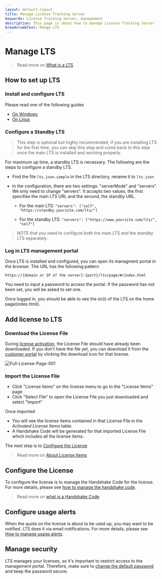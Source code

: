 ```yaml
---
layout: default-layout
title: Manage License Tracking Server
keywords: License Tracking Server, management
description: This page is about how to manage License Tracking Server
breadcrumbText: Mange LTS
---
```


# Manage LTS

> Read more on [What is a LTS]({{site.about}}terms.html#license-tracking-server)

## How to set up LTS

### Install and configure LTS

Please read one of the following guides

* [On Windows]({{site.selfhosting}}ltsonwindows.html)
* [On Linux]({{site.selfhosting}}ltsonlinux.html)

### Configure a Standby LTS

> This step is optional but highly recommended, if you are installing LTS for the first time, you can skip this step and come back to this step once the main LTS is installed and working properly.

For maximum up time, a standby LTS is necessary. The following are the steps to configure a standby LTS.

* Find the file `lts.json.sample` in the LTS directory, rename it to `lts.json`

* In the configuration, there are two settings: "serverMode" and "servers". We only need to change "servers". It accepts two values, the first specifies the main LTS URL and the second, the standby URL.

  + For the main LTS: `"servers": ["self", "https://standby.yoursite.com/lts/"]`

  + For the standby LTS: `"servers": ["https://www.yoursite.com/lts/", "self"]`

> NOTE that you need to configure both the main LTS and the standby LTS separately.

### Log in LTS management portal

Once LTS is installed and configured, you can open its managment portal in the browser. The URL has the following pattern

``` 
https://{domain or IP of the server}:{port}/lts/page/#/index.html
```

You need to input a password to access the portal. If the password has not been set, you will be asked to set one.

Once logged in, you should be able to see the `UUID` of the LTS on the home page(index.html).

## Add license to LTS

### Download the License File

During [license activation]({{site.selfhosting}}index.html#activate-the-license), the License File should have already been downloaded. If you don't have the file yet, you can download it from the [customer portal](https://officecn.dynamsoft.com:808/customer/license/fullLicense) by clicking the download icon for that license.

![Full-License-Page-001]({{site.assets}}imgs/full-license-page-001.png)

### Import the License File

* Click "License Items" on the license menu to go to the "License Items" page
* Click "Select File" to open the License File you just downloaded and select "Import"

Once imported

* You will see the license items contained in that License File in the *Activated License Items* table.
* A Handshake Code will be generated for that imported License File which includes all the license items.

The next step is to [Configure the License](#configure-the-license)

> Read more on [About License Items]({{site.common}}licenseitems.html)

## Configure the License

To configure the license is to manage the Handshake Code for the license. For more details, please see [how to manage the handshake code]({{site.common}}handshakeCodes.html).

> Read more on [what is a Handshake Code]({{site.about}}terms.html#handshake-code)

## Configure usage alerts

When the quota on the license is about to be used up, you may want to be notified. LTS does it via email notifications. For more details, please see [How to manage usage alerts]({{site.common}}usagealerts.html).

## Manage security

LTS manages your licenses, so it's important to restrict access to the management portal. Therefore, make sure to [change the default password]({{site.selfhosting}}security.html#change-the-password) and keep the password secure.

